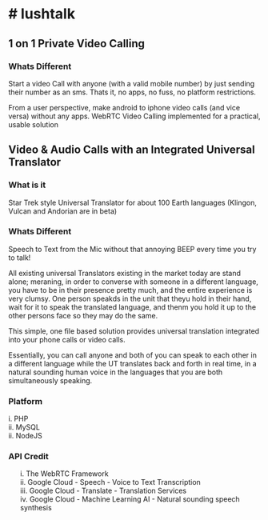 <h1># lushtalk</h1>
<h2>1 on 1 Private Video Calling</h2>
<h3>Whats Different</h3>
<p>Start a video Call with anyone (with a valid mobile number) by just sending their number as an sms. Thats it, no apps, no fuss, no platform restrictions.</p>
<p>From a user perspective, make android to iphone video calls (and vice versa) without any apps. WebRTC Video Calling implemented for a practical, usable solution</p>

<h2>Video & Audio Calls with an Integrated Universal Translator</h2>
<h3>What is it</h3>
Star Trek style Universal Translator for about 100 Earth languages (Klingon, Vulcan and Andorian are in beta)

<h3>Whats Different</h3>
<p>Speech to Text from the Mic without that annoying BEEP every time you try to talk! 

<p>All existing universal Translators existing in the market today are stand alone; meraning, in order to converse with someone in a different language, you have to be in their presence pretty much, and the entire experience is very clumsy. One person speakds in the unit that theyu hold in their hand, wait for it to speak the translated language, and thenm you hold it up to the other persons face so they may do the same.

<p>This simple, one file based solution provides universal translation integrated into your phone calls or video calls.

<p>Essentially, you can call anyone and both of you can speak to each other in a different language while the UT translates back and forth in real time, in a natural sounding human voice in the languages that you are both simultaneously speaking.
<h3>Platform</h3>
  i. PHP</li>
  <br>ii. MySQL</li>
  <br>ii. NodeJS</li>
</ul>
<h3>API Credit</h3>
<ul>
  i. The WebRTC Framework</li>
  <br>ii. Google Cloud - Speech - Voice to Text Transcription</li>
  <br>iii. Google Cloud - Translate - Translation Services</li>
  <br>iv. Google Cloud - Machine Learning AI - Natural sounding speech synthesis</li>
</ul>





